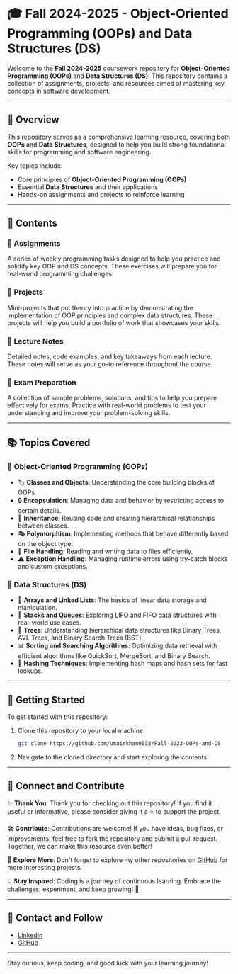 # 🎓 Fall 2024-2025 - Object-Oriented Programming (OOPs) and Data Structures (DS)

Welcome to the **Fall 2024-2025** coursework repository for **Object-Oriented Programming (OOPs)** and **Data Structures (DS)**! This repository contains a collection of assignments, projects, and resources aimed at mastering key concepts in software development.

---

## 🌟 Overview

This repository serves as a comprehensive learning resource, covering both **OOPs** and **Data Structures**, designed to help you build strong foundational skills for programming and software engineering.

Key topics include:
- Core principles of **Object-Oriented Programming (OOPs)**
- Essential **Data Structures** and their applications
- Hands-on assignments and projects to reinforce learning

---

## 📂 Contents

### **📘 Assignments**
A series of weekly programming tasks designed to help you practice and solidify key OOP and DS concepts. These exercises will prepare you for real-world programming challenges.

### **🚀 Projects**
Mini-projects that put theory into practice by demonstrating the implementation of OOP principles and complex data structures. These projects will help you build a portfolio of work that showcases your skills.

### **📝 Lecture Notes**
Detailed notes, code examples, and key takeaways from each lecture. These notes will serve as your go-to reference throughout the course.

### **🎯 Exam Preparation**
A collection of sample problems, solutions, and tips to help you prepare effectively for exams. Practice with real-world problems to test your understanding and improve your problem-solving skills.

---

## 📚 Topics Covered

### 🔷 **Object-Oriented Programming (OOPs)**
- 🏷️ **Classes and Objects**: Understanding the core building blocks of OOPs.
- 🔒 **Encapsulation**: Managing data and behavior by restricting access to certain details.
- 🧬 **Inheritance**: Reusing code and creating hierarchical relationships between classes.
- 🎭 **Polymorphism**: Implementing methods that behave differently based on the object type.
- 📁 **File Handling**: Reading and writing data to files efficiently.
- ⚠️ **Exception Handling**: Managing runtime errors using try-catch blocks and custom exceptions.

### 🔶 **Data Structures (DS)**
- 🧱 **Arrays and Linked Lists**: The basics of linear data storage and manipulation.
- 📏 **Stacks and Queues**: Exploring LIFO and FIFO data structures with real-world use cases.
- 🌲 **Trees**: Understanding hierarchical data structures like Binary Trees, AVL Trees, and Binary Search Trees (BST).
- 📊 **Sorting and Searching Algorithms**: Optimizing data retrieval with efficient algorithms like QuickSort, MergeSort, and Binary Search.
- 🔑 **Hashing Techniques**: Implementing hash maps and hash sets for fast lookups.

---

## 🚀 Getting Started

To get started with this repository:

1. Clone this repository to your local machine:
    ```bash
    git clone https://github.com/umairkhan0538/Fall-2023-OOPs-and-DS
    ```

2. Navigate to the cloned directory and start exploring the contents.

---

## 🤝 Connect and Contribute

✨ **Thank You**: Thank you for checking out this repository! If you find it useful or informative, please consider giving it a ⭐ to support the project.

🛠️ **Contribute**: Contributions are welcome! If you have ideas, bug fixes, or improvements, feel free to fork the repository and submit a pull request. Together, we can make this resource even better!

🌟 **Explore More**: Don't forget to explore my other repositories on [GitHub](https://github.com/umairkhan0538) for more interesting projects.

💡 **Stay Inspired**: Coding is a journey of continuous learning. Embrace the challenges, experiment, and keep growing! 🚀

---

## 🔗 Contact and Follow

- [LinkedIn](https://www.linkedin.com/in/umairkhan0538/)
- [GitHub](https://github.com/umairkhan0538)

---

Stay curious, keep coding, and good luck with your learning journey!

